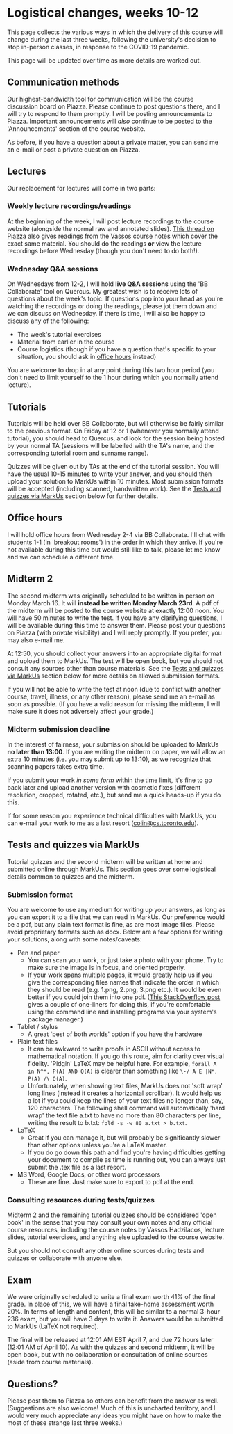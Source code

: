 # Logistical changes, weeks 10-12

This page collects the various ways in which the delivery of this course will change during the last three weeks, following the university's decision to stop in-person classes, in response to the COVID-19 pandemic.

This page will be updated over time as more details are worked out.

## Communication methods

Our highest-bandwidth tool for communication will be the course discussion board on Piazza. Please continue to post questions there, and I will try to respond to them promptly. I will be posting announcements to Piazza. Important announcements will *also* continue to be posted to the 'Announcements' section of the course website.

As before, if you have a question about a private matter, you can send me an e-mail or post a private question on Piazza.

## Lectures

Our replacement for lectures will come in two parts:

### Weekly lecture recordings/readings

At the beginning of the week, I will post lecture recordings to the course website (alongside the normal raw and annotated slides). [This thread on Piazza](https://piazza.com/class/k4xo4w48g2u35e?cid=247) also gives readings from the Vassos course notes which cover the exact same material. You should do the readings **or** view the lecture recordings before Wednesday (though you don't need to do both!).

### Wednesday Q&A sessions

On Wednesdays from 12-2, I will hold **live Q&A sessions** using the 'BB Collaborate' tool on Quercus. My greatest wish is to receive lots of questions about the week's topic. If questions pop into your head as you're watching the recordings or doing the readings, please jot them down and we can discuss on Wednesday. If there is time, I will also be happy to discuss any of the following:

* The week's tutorial exercises
* Material from earlier in the course
* Course logistics (though if you have a question that's specific to your situation, you should ask in [office hours](#office-hours) instead)

You are welcome to drop in at any point during this two hour period (you don't need to limit yourself to the 1 hour during which you normally attend lecture).

## Tutorials

Tutorials will be held over BB Collaborate, but will otherwise be fairly similar to the previous format. On Friday at 12 or 1 (whenever you normally attend tutorial), you should head to Quercus, and look for the session being hosted by your normal TA (sessions will be labelled with the TA's name, and the corresponding tutorial room and surname range).

Quizzes will be given out by TAs at the end of the tutorial session. You will have the usual 10-15 minutes to write your answer, and you should then upload your solution to MarkUs within 10 minutes. Most submission formats will be accepted (including scanned, handwritten work). See the [Tests and quizzes via MarkUs](#tests-and-quizzes-via-markus) section below for further details.

## Office hours

I will hold office hours from Wednesday 2-4 via BB Collaborate. I'll chat with students 1-1 (in 'breakout rooms') in the order in which they arrive. If you're not available during this time but would still like to talk, please let me know and we can schedule a different time.

## Midterm 2

The second midterm was originally scheduled to be written in person on Monday March 16. It will **instead be written Monday March 23rd**. A pdf of the midterm will be posted to the course website at exactly 12:00 noon. You will have 50 minutes to write the test. If you have any clarifying questions, I will be available during this time to answer them. Please post your questions on Piazza (with *private* visibility) and I will reply promptly. If you prefer, you may also e-mail me.

At 12:50, you should collect your answers into an appropriate digital format and upload them to MarkUs. The test will be open book, but you should not consult any sources other than course materials. See the [Tests and quizzes via MarkUs](#tests-and-quizzes-via-markus) section below for more details on allowed submission formats.

If you will not be able to write the test at noon (due to conflict with another course, travel, illness, or any other reason), please send me an e-mail as soon as possible. (If you have a valid reason for missing the midterm, I will make sure it does not adversely affect your grade.)

### Midterm submission deadline

In the interest of fairness, your submission should be uploaded to MarkUs **no later than 13:00**. If you are writing the midterm on paper, we will allow an extra 10 minutes (i.e. you may submit up to 13:10), as we recognize that scanning papers takes extra time.

<!-- Other late submissions may be accepted in extraordinary circumstances, e.g. internet outage, cat hit the power button on your computer, etc. But try to take reasonable precautions (e.g. save your work frequently). -->
If you submit your work *in some form* within the time limit, it's fine to go back later and upload another version with cosmetic fixes (different resolution, cropped, rotated, etc.), but send me a quick heads-up if you do this.

If for some reason you experience technical difficulties with MarkUs, you can e-mail your work to me as a last resort ([colin@cs.toronto.edu](mailto:colin@cs.toronto.edu)). 

## Tests and quizzes via MarkUs

Tutorial quizzes and the second midterm will be written at home and submitted online through MarkUs. This section goes over some logistical details common to quizzes and the midterm.

### Submission format

You are welcome to use any medium for writing up your answers, as long as you can export it to a file that we can read in MarkUs. Our preference would be a pdf, but any plain text format is fine, as are most image files. Please avoid proprietary formats such as docx. Below are a few options for writing your solutions, along with some notes/caveats:

* Pen and paper
    * You can scan your work, or just take a photo with your phone. Try to make sure the image is in focus, and oriented properly. 
    * If your work spans multiple pages, it would greatly help us if you give the corresponding files names that indicate the order in which they should be read (e.g. 1.png, 2.png, 3.png etc.). It would be even better if you could join them into one pdf. ([This StackOverflow post](https://stackoverflow.com/questions/4778635/merging-png-images-into-one-pdf-file) gives a couple of one-liners for doing this, if you're comfortable using the command line and installing programs via your system's package manager.)
* Tablet / stylus
    * A great 'best of both worlds' option if you have the hardware
* Plain text files
    * It can be awkward to write proofs in ASCII without access to mathematical notation. If you go this route, aim for clarity over visual fidelity. 'Pidgin' LaTeX may be helpful here. For example, `forall A in N^*, P(A) AND Q(A)` is clearer than something like `\-/ A E |N*, P(A) /\ Q(A)`.
    * Unfortunately, when showing text files, MarkUs does not 'soft wrap' long lines (instead it creates a horizontal scrollbar). It would help us a lot if you could keep the lines of your text files no longer than, say, 120 characters. The following shell command will automatically 'hard wrap' the text file a.txt to have no more than 80 characters per line, writing the result to b.txt: `fold -s -w 80 a.txt > b.txt`. 
* LaTeX
    * Great if you can manage it, but will probably be significantly slower than other options unless you're a LaTeX master.
    * If you do go down this path and find you're having difficulties getting your document to compile as time is running out, you can always just submit the .tex file as a last resort.
* MS Word, Google Docs, or other word processors
    * These are fine. Just make sure to export to pdf at the end.


### Consulting resources during tests/quizzes

Midterm 2 and the remaining tutorial quizzes should be considered 'open book' in the sense that you may consult your own notes and any official course resources, including the course notes by Vassos Hadzilacos, lecture slides, tutorial exercises, and anything else uploaded to the course website.

But you should not consult any other online sources during tests and quizzes or collaborate with anyone else.

## Exam

We were originally scheduled to write a final exam worth 41% of the final grade. In place of this, we will have a final take-home assessment worth 20%. In terms of length and content, this will be similar to a normal 3-hour 236 exam, but you will have 3 days to write it. Answers would be submitted to MarkUs (LaTeX not required). 

The final will be released at 12:01 AM EST April 7, and due 72 hours later (12:01 AM of April 10). As with the quizzes and second midterm, it will be open book, but with no collaboration or consultation of online sources (aside from course materials).

## Questions?

Please post them to Piazza so others can benefit from the answer as well. (Suggestions are also welcome! Much of this is uncharted territory, and I would very much appreciate any ideas you might have on how to make the most of these strange last three weeks.)
